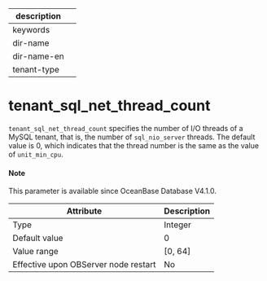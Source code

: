 |description||
|---|---|
|keywords||
|dir-name||
|dir-name-en||
|tenant-type||

# tenant_sql_net_thread_count

`tenant_sql_net_thread_count` specifies the number of I/O threads of a MySQL tenant, that is, the number of `sql_nio_server` threads. The default value is 0, which indicates that the thread number is the same as the value of `unit_min_cpu`. 

<main id="notice" type='explain'>

  <h4>Note</h4>

  <p>This parameter is available since OceanBase Database V4.1.0. </p>

</main>

| **Attribute** | **Description** |
| --- | --- |
| Type | Integer |
| Default value | 0 |
| Value range | \[0, 64] |
| Effective upon OBServer node restart | No |
